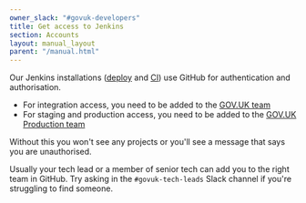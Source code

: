```yaml
---
owner_slack: "#govuk-developers"
title: Get access to Jenkins
section: Accounts
layout: manual_layout
parent: "/manual.html"
---
```


Our Jenkins installations ([deploy](https://deploy.integration.publishing.service.gov.uk/) and [CI](https://ci.integration.publishing.service.gov.uk/)) use GitHub for authentication and authorisation.

- For integration access, you need to be added to the [GOV.UK team][]
- For staging and production access, you need to be added to the [GOV.UK Production team][]

Without this you won't see any projects or you'll see a message that says you are unauthorised.

Usually your tech lead or a member of senior tech can add you to the right team in GitHub. Try asking in the `#govuk-tech-leads` Slack channel if you're struggling to find someone.

[GOV.UK team]: https://github.com/orgs/alphagov/teams/gov-uk
[GOV.UK Production team]: https://github.com/orgs/alphagov/teams/gov-uk-production
